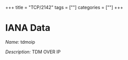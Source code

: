 +++
title = "TCP/2142"
tags = [""]
categories = [""]
+++

# IANA Data

_Name:_ tdmoip

_Description:_ TDM OVER IP

